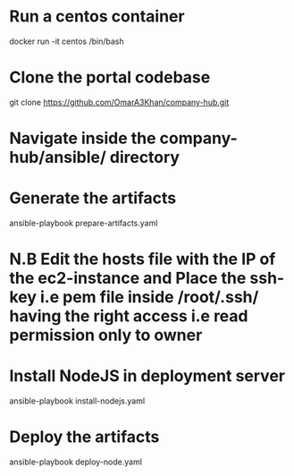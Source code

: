 # Run a centos container
docker run -it centos /bin/bash

# Clone the portal codebase
git clone https://github.com/OmarA3Khan/company-hub.git

# Navigate inside the company-hub/ansible/ directory 
# Generate the artifacts 
ansible-playbook prepare-artifacts.yaml

# N.B Edit the hosts file with the IP of the ec2-instance and Place the ssh-key i.e pem file inside /root/.ssh/ having the right access i.e read permission only to owner 

# Install NodeJS in deployment server 
ansible-playbook install-nodejs.yaml

# Deploy the artifacts
ansible-playbook deploy-node.yaml